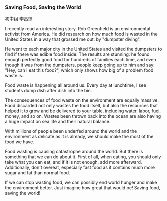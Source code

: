 ### Saving Food, Saving the World

初中组  李昌璟

I recently read an interesting story. Rob Greenfield is an environmental activist from America. He did research on how much food is wasted in the United States in a way that grossed me out: by "dumpster diving". 

He went to each major city in the United States and visited the dumpsters to find if there was edible food inside. The results are stunning: he found enough perfectly good food for hundreds of families each time, and even though it was from the dumpsters, people keep going up to him and say: "Hey, can I eat this food?", which only shows how big of a problem food waste is.

 Food waste is happening all around us. Every day at lunchtime, I see students dump dish after dish into the bin.

The consequences of food waste on the environment are equally massive. Food discarded not only wastes the food itself, but also the resources that helped it to grow and be delivered to your table, including water, labor, fuel, money, and so on. Wastes been thrown back into the ocean are also having a huge impact on sea life and their natural balance.

With millions of people been underfed around the world and the environment as delicate as it is already, we should make the most of the food we have.

Food wasting is causing catastrophe around the world. But there is something that we can do about it. First of all, when eating, you should only take what you can eat, and if it is not enough, add more afterward. Additionally, don't overeat, especially fast food as it contains much more sugar and fat than normal food.

If we can stop wasting food, we can possibly end world hunger and make the environment better.  Just imagine how great that would be! Saving food, saving the world!
